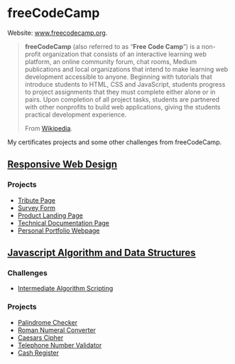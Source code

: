 # freeCodeCamp

Website:	www.freecodecamp.org.

>**freeCodeCamp** (also referred to as “**Free Code Camp**”) is a non-profit organization that consists of an interactive learning web platform, an online community forum, chat rooms, Medium publications and local organizations that intend to make learning web development accessible to anyone. Beginning with tutorials that introduce students to HTML, CSS and JavaScript, students progress to project assignments that they must complete either alone or in pairs. Upon completion of all project tasks, students are partnered with other nonprofits to build web applications, giving the students practical development experience.
>
>From [Wikipedia](https://en.wikipedia.org/wiki/FreeCodeCamp).

My certificates projects and some other challenges from freeCodeCamp.

## [Responsive Web Design](https://github.com/kikoalmela/freeCodeCamp-myStuff/tree/master/01-responsive-web-design)

### Projects

- [Tribute Page](https://github.com/kikoalmela/freeCodeCamp-myStuff/tree/master/01-responsive-web-design/tribute-page)
- [Survey Form](https://github.com/kikoalmela/freeCodeCamp-myStuff/tree/master/01-responsive-web-design/survey-form)
- [Product Landing Page](https://github.com/kikoalmela/freeCodeCamp-myStuff/tree/master/01-responsive-web-design/product-landing-page)
- [Technical Documentation Page](https://github.com/kikoalmela/freeCodeCamp-myStuff/tree/master/01-responsive-web-design/technical-documentation-page)
- [Personal Portfolio Webpage](https://github.com/kikoalmela/freeCodeCamp-myStuff/tree/master/01-responsive-web-design/personal-portfolio)

## [Javascript Algorithm and Data Structures](https://github.com/kikoalmela/freeCodeCamp-myStuff/blob/master/02-javascript-algorithms-and-data-structures)

### Challenges

- [Intermediate Algorithm Scripting](https://github.com/kikoalmela/freeCodeCamp-myStuff/tree/master/02-javascript-algorithms-and-data-structures/intermediate-algorithm-scripting)

### Projects

- [Palindrome Checker](https://github.com/kikoalmela/freeCodeCamp-myStuff/blob/master/02-javascript-algorithms-and-data-structures/projects/palindrome-checker)
- [Roman Numeral Converter](https://github.com/kikoalmela/freeCodeCamp-myStuff/blob/master/02-javascript-algorithms-and-data-structures/projects/roman-numeral-converter)
- [Caesars Cipher](https://github.com/kikoalmela/freeCodeCamp-myStuff/blob/master/02-javascript-algorithms-and-data-structures/projects/caesars-cipher)
- [Telephone Number Validator](https://github.com/kikoalmela/freeCodeCamp-myStuff/blob/master/02-javascript-algorithms-and-data-structures/projects/telephone-number-validator)
- [Cash Register](https://github.com/kikoalmela/freeCodeCamp-myStuff/blob/master/02-javascript-algorithms-and-data-structures/projects/cash-register)